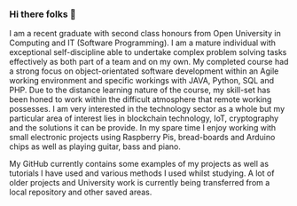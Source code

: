 ### Hi there folks 👋
I am a recent graduate with second class honours from Open University in Computing and IT (Software Programming). I am a mature individual with exceptional self-discipline able to undertake complex problem solving tasks effectively as both part of a team and on my own. My completed course had a strong focus on object-orientated software development within an Agile working environment and specific workings with JAVA, Python, SQL and PHP. Due to the distance learning nature of the course, my skill-set has been honed to work within the difficult atmosphere that remote working possesses. I am very interested in the technology sector as a whole but my particular area of interest lies in blockchain technology, IoT, cryptography and the solutions it can be provide. In my spare time I enjoy working with small electronic projects using Raspberry Pis, bread-boards and Arduino chips as well as playing guitar, bass and piano. 


My GitHub currently contains some examples of my projects as well as tutorials I have used and various methods I used whilst studying. A lot of older projects and University work is currently being transferred from a local repository and other saved areas.
<!--
**ndb88/ndb88** is a ✨ _special_ ✨ repository because its `README.md` (this file) appears on your GitHub profile.

Here are some ideas to get you started:

- 🔭 I’m currently working on ...
- 🌱 I’m currently learning ...
- 👯 I’m looking to collaborate on ...
- 🤔 I’m looking for help with ...
- 💬 Ask me about ...
- 📫 How to reach me: ...
- 😄 Pronouns: ...
- ⚡ Fun fact: ...
-->
